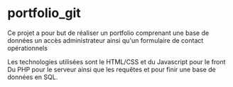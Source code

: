 # portfolio_git
Ce projet a pour but de réaliser un portfolio comprenant une base de données un accès administrateur ainsi qu'un formulaire de contact opérationnels

Les technologies utilisées sont le HTML/CSS et du Javascript pour le front
Du PHP pour le serveur ainsi que les requêtes et pour finir une base de données en SQL.
